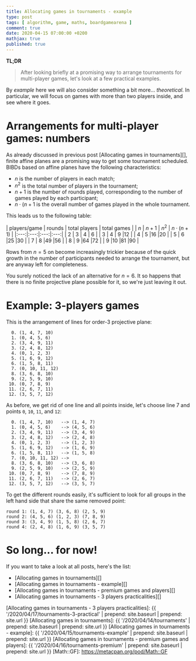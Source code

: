 ```yaml
---
title: Allocating games in tournaments - example
type: post
tags: [ algorithm, game, maths, boardgamearena ]
comment: true
date: 2020-04-15 07:00:00 +0200
mathjax: true
published: true
---
```


**TL;DR**

> After looking briefly at a promising way to arrange tournaments for
> multi-player games, let's look at a few practical examples.

By *example* here we will also consider something a bit more...
*theoretical*. In particular, we will focus on games with more than two
players inside, and see where it goes.

# Arrangements for multi-player games: numbers

As already discussed in previous post [Allocating games in tournaments][],
finite affine planes are a promising way to get some tournament scheduled.
BIBDs based on affine planes have the following characteristics:

- $n$ is the number of players in each match;
- $n^2$ is the total number of players in the tournament;
- $n + 1$ is the number of rounds played, corresponding to the number of
  games played by each participant;
- $n\cdot(n+1$ is the overall number of games played in the whole
  tournament.

This leads us to the following table:

| players/game | rounds | total players | total games |
| $n$ | $n + 1$ | $n^2$ | $n \cdot (n + 1)$ |
|:---:|:---:|:---:|:---:|
| 2 | 3 | 4 | 6 |
| 3 | 4 | 9 |12 |
| 4 | 5 |16 |20 |
| 5 | 6 |25 |30 |
| 7 | 8 |49 |56 |
| 8 | 9 |64 |72 |
| 9 |10 |81 |90 |

Rows from $n = 5$ on become increasingly trickier because of the quick
growth in the number of participants needed to arrange the tournament, but
are anyway left for completeness.

You surely noticed the lack of an alternative for $n = 6$. It so happens
that there is no finite projective plane possible for it, so we're just
leaving it out.

# Example: 3-players games

This is the arrangement of lines for order-3 projective plane:

```
  0. (1, 4, 7, 10)
  1. (0, 4, 5, 6)
  2. (3, 4, 9, 11)
  3. (2, 4, 8, 12)
  4. (0, 1, 2, 3)
  5. (1, 6, 9, 12)
  6. (1, 5, 8, 11)
  7. (0, 10, 11, 12)
  8. (3, 6, 8, 10)
  9. (2, 5, 9, 10)
 10. (0, 7, 8, 9)
 11. (2, 6, 7, 11)
 12. (3, 5, 7, 12)
```

As before, we get rid of one line and all points inside, let's choose line 7
and points `0`, `10`, `11`, and `12`:

```
  0. (1, 4, 7, 10)   --> (1, 4, 7)
  1. (0, 4, 5, 6)    --> (4, 5, 6)
  2. (3, 4, 9, 11)   --> (3, 4, 9)
  3. (2, 4, 8, 12)   --> (2, 4, 8)
  4. (0, 1, 2, 3)    --> (1, 2, 3)
  5. (1, 6, 9, 12)   --> (1, 6, 9)
  6. (1, 5, 8, 11)   --> (1, 5, 8)
  7. (0, 10, 11, 12) -->
  8. (3, 6, 8, 10)   --> (3, 6, 8)
  9. (2, 5, 9, 10)   --> (2, 5, 9)
 10. (0, 7, 8, 9)    --> (7, 8, 9)
 11. (2, 6, 7, 11)   --> (2, 6, 7)
 12. (3, 5, 7, 12)   --> (3, 5, 7)
```

To get the different rounds easily, it's sufficient to look for all groups
in the left hand side that share the same removed point:

```
round 1: (1, 4, 7) (3, 6, 8) (2, 5, 9)
round 2: (4, 5, 6) (1, 2, 3) (7, 8, 9)
round 3: (3, 4, 9) (1, 5, 8) (2, 6, 7)
round 4: (2, 4, 8) (1, 6, 9) (3, 5, 7)
```

# So long... for now!

If you want to take a look at all posts, here's the list:

- [Allocating games in tournaments][]
- [Allocating games in tournaments - example][]
- [Allocating games in tournaments - premium games and players][]
- [Allocating games in tournaments - 3 players practicalities][]

[Allocating games in tournaments - 3 players practicalities]: {{ '/2020/04/17/tournaments-3-practical' | prepend: site.baseurl | prepend: site.url }}
[Allocating games in tournaments]: {{ '/2020/04/14/tournaments' | prepend: site.baseurl | prepend: site.url }}
[Allocating games in tournaments - example]: {{ '/2020/04/15/tournaments-example' | prepend: site.baseurl | prepend: site.url }}
[Allocating games in tournaments - premium games and players]: {{ '/2020/04/16/tournaments-premium' | prepend: site.baseurl | prepend: site.url }}
[Math::GF]: https://metacpan.org/pod/Math::GF
